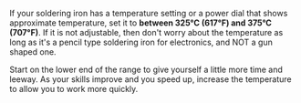 If your soldering iron has a temperature setting or a power dial that shows approximate temperature, set it to **between 325°C (617°F) and 375°C (707°F)**.
If it is not adjustable, then don't worry about the temperature as long as it's a pencil type soldering iron for electronics, and NOT a gun shaped one.

Start on the lower end of the range to give yourself a little more time and leeway. As your skills improve and you speed up, increase the temperature to allow you to work more quickly.
